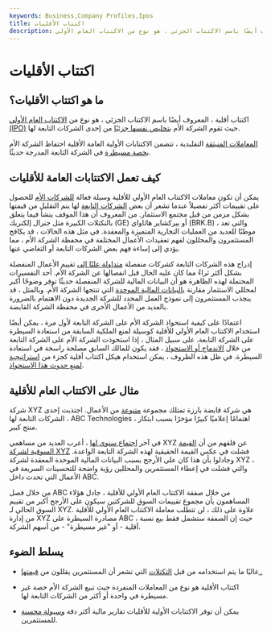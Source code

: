 ```yaml
---
keywords: Business,Company Profiles,Ipos
title: اكتتاب الأقليات
description: اكتتاب أقلية ، والمعروف أيضًا باسم الاكتتاب الجزئي ، هو نوع من الاكتتاب العام الأولي (IPO) حيث تقوم الشركة الأم بتخليص نفسها جزئيًا من إحدى الشركات التابعة لها.
---
```


# اكتتاب الأقليات
## ما هو اكتتاب الأقليات؟

اكتتاب أقلية ، المعروف أيضًا باسم الاكتتاب الجزئي ، هو نوع من [الاكتتاب العام الأولي (IPO)](/ipo) حيث تقوم الشركة الأم [بتخليص نفسها جزئيًا](/divestiture) من إحدى الشركات التابعة لها.

[المعاملات المنبثقة](/spinoff) التقليدية ، تتضمن الاكتتابات الأولية العامة الأقلية احتفاظ الشركة الأم [بحصة مسيطرة](/controllinginterest) في الشركة التابعة المدرجة حديثًا.

## كيف تعمل الاكتتابات العامة للأقليات

يمكن أن تكون معاملات الاكتتاب العام الأولي للأقلية وسيلة فعالة [للشركات الأم](/parentcompany) للحصول على تقييمات أكثر تفضيلاً عندما تشعر أن بعض [الشركات التابعة](/subsidiary) لها يتم التقليل من قيمتها بشكل مزمن من قبل مجتمع الاستثمار. من المعروف أن هذا الموقف ينشأ فيما يتعلق بالتكتلات الكبيرة مثل جنرال إلكتريك (GE) أو بيركشاير هاثاواي (BRK.B) ، والتي تعد موطنًا للعديد من العمليات التجارية المتميزة والمعقدة. في مثل هذه الحالات ، قد يكافح المستثمرون والمحللون لفهم تعقيدات الأعمال المختلفة في محفظة الشركة الأم ، مما يؤدي إلى إساءة فهم بعض الشركات التابعة أو التغاضي عنها.

إدراج هذه الشركات التابعة كشركات منفصلة [متداولة علنًا إلى](/publiccompany) تقييم الأعمال المنفصلة بشكل أكثر ثراءً مما كان عليه الحال قبل انفصالها عن الشركة الأم. أحد التفسيرات المحتملة لهذه الظاهرة هو أن البيانات المالية للشركة المنفصلة حديثًا توفر وضوحًا أكبر لمحللي الاستثمار مقارنة [بالبيانات المالية الموحدة](/consolidatedfinancialstatement) التي تنتجها الشركة الأم. وبالمثل ، قد ينجذب المستثمرون إلى نموذج العمل المحدد للشركة الجديدة دون الاهتمام بالضرورة بالعديد من الأعمال الأخرى في محفظة الشركة القابضة.

اعتمادًا على كيفية استحواذ الشركة الأم على الشركة التابعة لأول مرة ، يمكن أيضًا استخدام الاكتتاب العام الأولي للأقلية كوسيلة لمنع الملكية السابقة من استعادة السيطرة على الشركة التابعة. على سبيل المثال ، إذا استحوذت الشركة الأم على الشركة التابعة من خلال [الاندماج أو الاستحواذ](/mergersandacquisitions) ، فقد يكون للمالك السابق مصلحة راسخة في استعادة السيطرة. في ظل هذه الظروف ، يمكن استخدام هيكل اكتتاب أقلية كجزء من [استراتيجية لمنع حدوث هذا الاستحواذ](/anti-takeovermeasure).

## مثال على الاكتتاب العام للأقلية

شركة XYZ هي شركة قابضة بارزة تمتلك مجموعة [متنوعة](/diversifiedcompany) من الأعمال. اجتذبت إحدى الشركات التابعة لها ، ABC Technologies ، اهتمامًا إعلاميًا كبيرًا مؤخرًا بسبب ابتكار منتج كبير.

في آخر [اجتماع سنوي لها](/agm) ، أعرب العديد من مساهمي XYZ عن قلقهم من أن [القيمة السوقية لشركة XYZ](/marketcapitalization) فشلت في عكس القيمة الحقيقية لهذه الشركة التابعة الواعدة. وجادلوا بأن هذا كان على الأرجح بسبب البيانات المالية الموحدة المعقدة لشركة XYZ ، والتي فشلت في إعطاء المستثمرين والمحللين رؤية واضحة للتحسينات السريعة في الأعمال التي تحدث داخل ABC.

من خلال فصل ABC من خلال صفقة الاكتتاب العام الأولي للأقلية ، جادل هؤلاء المساهمون بأن مجموع تقييمات السوق للشركتين سيكون على الأرجح أكبر من تقييم السوق الحالي لـ XYZ. علاوة على ذلك ، لن تتطلب معاملة الاكتتاب العام الأولي للأقلية من إدارة XYZ مصادرة السيطرة على ABC ، حيث إن الصفقة ستشمل فقط بيع نسبة أقلية - أو "غير مسيطرة" - من أسهم الشركة.

## يسلط الضوء

- غالبًا ما يتم استخدامه من قبل [التكتلات](/conglomerate) التي تشعر أن المستثمرين يقللون من [قيمتها .](/undervalued)

- اكتتاب الأقلية هو نوع من المعاملات المنفردة حيث تبيع الشركة الأم حصة غير مسيطرة في واحدة أو أكثر من الشركات التابعة لها.

- يمكن أن توفر الاكتتابات الأولية للأقليات تقارير مالية أكثر دقة [وسيولة محسنة](/liquidity) للمستثمرين.

